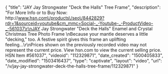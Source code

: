 {
    "title": "JAY Jay Strongwater \"Deck the Halls\" Tree Frame",
    "description": "For More Info or to Buy Now: http:\/\/www.hsn.com\/products\/seo\/8442829?rdr=1&sourceid=youtube&cm_mmc=Social-_-Youtube-_-ProductVideo-_-561037\r\nJAY Jay Strongwater \"Deck the Halls\" Enamel and Crystal Christmas Tree Photo Frame \nBecause your  mantle deserves a little \"decking,\" too. A festive spirit gives this frame an uplifting feeling...\r\nPrices shown on the previously recorded video may not represent the current price.  View hsn.com to view the current selling price. HSN Item #561037",
    "videoid": "112329871",
    "date_created": "1500405833",
    "date_modified": "1503416437",
    "type": "captivate",
    "layout": "video",
    "url": "\/v\/jay-jay-strongwater-deck-the-halls-tree-frame\/112329871"
}